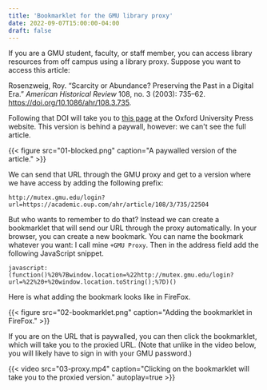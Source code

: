 ```yaml
---
title: 'Bookmarklet for the GMU library proxy'
date: 2022-09-07T15:00:00-04:00
draft: false
---
```


If you are a GMU student, faculty, or staff member, you can access library resources from off campus using a library proxy. Suppose you want to access this article:

Rosenzweig, Roy. “Scarcity or Abundance? Preserving the Past in a Digital Era.” _American Historical Review_ 108, no. 3 (2003): 735–62. <https://doi.org/10.1086/ahr/108.3.735>.

Following that DOI will take you to [this page](https://academic.oup.com/ahr/article/108/3/735/22504) at the Oxford University Press website. This version is behind a paywall, however: we can't see the full article.

{{< figure src="01-blocked.png" caption="A paywalled version of the article." >}}

<!--more-->

We can send that URL through the GMU proxy and get to a version where we have access by adding the following prefix:

```
http://mutex.gmu.edu/login?url=https://academic.oup.com/ahr/article/108/3/735/22504
```

But who wants to remember to do that? Instead we can create a bookmarklet that will send our URL through the proxy automatically. In your browser, you can create a new bookmark. You can name the bookmark whatever you want: I call mine `+GMU Proxy`. Then in the address field add the following JavaScript snippet.

```
javascript:(function()%20%7Bwindow.location=%22http://mutex.gmu.edu/login?url=%22%20+%20window.location.toString();%7D)()
```

Here is what adding the bookmark looks like in FireFox.

{{< figure src="02-bookmarklet.png" caption="Adding the bookmarklet in FireFox." >}}

If you are on the URL that is paywalled, you can then click the bookmarklet, which will take you to the proxied URL. (Note that unlike in the video below, you will likely have to sign in with your GMU password.)

{{< video src="03-proxy.mp4" caption="Clicking on the bookmarklet will take you to the proxied version." autoplay=true >}}

